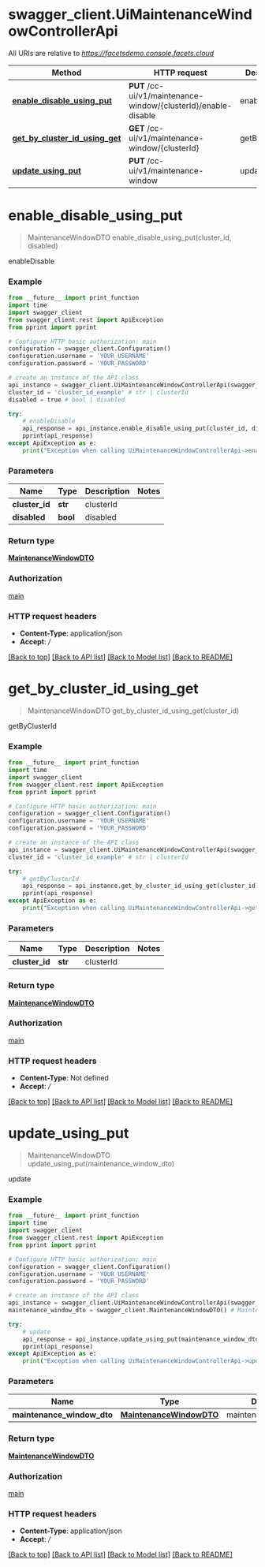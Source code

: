 # swagger_client.UiMaintenanceWindowControllerApi

All URIs are relative to *https://facetsdemo.console.facets.cloud*

Method | HTTP request | Description
------------- | ------------- | -------------
[**enable_disable_using_put**](UiMaintenanceWindowControllerApi.md#enable_disable_using_put) | **PUT** /cc-ui/v1/maintenance-window/{clusterId}/enable-disable | enableDisable
[**get_by_cluster_id_using_get**](UiMaintenanceWindowControllerApi.md#get_by_cluster_id_using_get) | **GET** /cc-ui/v1/maintenance-window/{clusterId} | getByClusterId
[**update_using_put**](UiMaintenanceWindowControllerApi.md#update_using_put) | **PUT** /cc-ui/v1/maintenance-window | update


# **enable_disable_using_put**
> MaintenanceWindowDTO enable_disable_using_put(cluster_id, disabled)

enableDisable

### Example
```python
from __future__ import print_function
import time
import swagger_client
from swagger_client.rest import ApiException
from pprint import pprint

# Configure HTTP basic authorization: main
configuration = swagger_client.Configuration()
configuration.username = 'YOUR_USERNAME'
configuration.password = 'YOUR_PASSWORD'

# create an instance of the API class
api_instance = swagger_client.UiMaintenanceWindowControllerApi(swagger_client.ApiClient(configuration))
cluster_id = 'cluster_id_example' # str | clusterId
disabled = true # bool | disabled

try:
    # enableDisable
    api_response = api_instance.enable_disable_using_put(cluster_id, disabled)
    pprint(api_response)
except ApiException as e:
    print("Exception when calling UiMaintenanceWindowControllerApi->enable_disable_using_put: %s\n" % e)
```

### Parameters

Name | Type | Description  | Notes
------------- | ------------- | ------------- | -------------
 **cluster_id** | **str**| clusterId | 
 **disabled** | **bool**| disabled | 

### Return type

[**MaintenanceWindowDTO**](MaintenanceWindowDTO.md)

### Authorization

[main](../README.md#main)

### HTTP request headers

 - **Content-Type**: application/json
 - **Accept**: */*

[[Back to top]](#) [[Back to API list]](../README.md#documentation-for-api-endpoints) [[Back to Model list]](../README.md#documentation-for-models) [[Back to README]](../README.md)

# **get_by_cluster_id_using_get**
> MaintenanceWindowDTO get_by_cluster_id_using_get(cluster_id)

getByClusterId

### Example
```python
from __future__ import print_function
import time
import swagger_client
from swagger_client.rest import ApiException
from pprint import pprint

# Configure HTTP basic authorization: main
configuration = swagger_client.Configuration()
configuration.username = 'YOUR_USERNAME'
configuration.password = 'YOUR_PASSWORD'

# create an instance of the API class
api_instance = swagger_client.UiMaintenanceWindowControllerApi(swagger_client.ApiClient(configuration))
cluster_id = 'cluster_id_example' # str | clusterId

try:
    # getByClusterId
    api_response = api_instance.get_by_cluster_id_using_get(cluster_id)
    pprint(api_response)
except ApiException as e:
    print("Exception when calling UiMaintenanceWindowControllerApi->get_by_cluster_id_using_get: %s\n" % e)
```

### Parameters

Name | Type | Description  | Notes
------------- | ------------- | ------------- | -------------
 **cluster_id** | **str**| clusterId | 

### Return type

[**MaintenanceWindowDTO**](MaintenanceWindowDTO.md)

### Authorization

[main](../README.md#main)

### HTTP request headers

 - **Content-Type**: Not defined
 - **Accept**: */*

[[Back to top]](#) [[Back to API list]](../README.md#documentation-for-api-endpoints) [[Back to Model list]](../README.md#documentation-for-models) [[Back to README]](../README.md)

# **update_using_put**
> MaintenanceWindowDTO update_using_put(maintenance_window_dto)

update

### Example
```python
from __future__ import print_function
import time
import swagger_client
from swagger_client.rest import ApiException
from pprint import pprint

# Configure HTTP basic authorization: main
configuration = swagger_client.Configuration()
configuration.username = 'YOUR_USERNAME'
configuration.password = 'YOUR_PASSWORD'

# create an instance of the API class
api_instance = swagger_client.UiMaintenanceWindowControllerApi(swagger_client.ApiClient(configuration))
maintenance_window_dto = swagger_client.MaintenanceWindowDTO() # MaintenanceWindowDTO | maintenanceWindowDTO

try:
    # update
    api_response = api_instance.update_using_put(maintenance_window_dto)
    pprint(api_response)
except ApiException as e:
    print("Exception when calling UiMaintenanceWindowControllerApi->update_using_put: %s\n" % e)
```

### Parameters

Name | Type | Description  | Notes
------------- | ------------- | ------------- | -------------
 **maintenance_window_dto** | [**MaintenanceWindowDTO**](MaintenanceWindowDTO.md)| maintenanceWindowDTO | 

### Return type

[**MaintenanceWindowDTO**](MaintenanceWindowDTO.md)

### Authorization

[main](../README.md#main)

### HTTP request headers

 - **Content-Type**: application/json
 - **Accept**: */*

[[Back to top]](#) [[Back to API list]](../README.md#documentation-for-api-endpoints) [[Back to Model list]](../README.md#documentation-for-models) [[Back to README]](../README.md)

